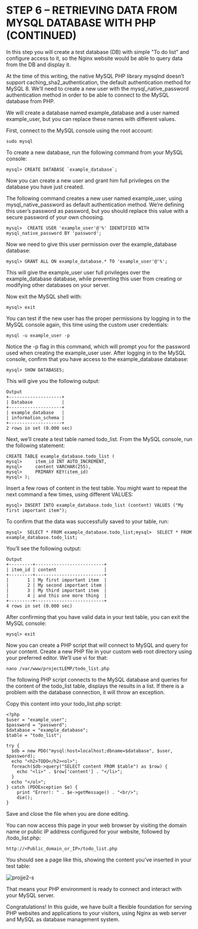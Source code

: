 # STEP 6 – RETRIEVING DATA FROM MYSQL DATABASE WITH PHP (CONTINUED)

In this step you will create a test database (DB) with simple "To do list" and configure access to it, so the Nginx website would be
able to query data from the DB and display it.

At the time of this writing, the native MySQL PHP library mysqlnd doesn’t support caching_sha2_authentication, the default 
authentication method for MySQL 8. We’ll need to create a new user with the mysql_native_password authentication method in order
to be able to connect to the MySQL database from PHP.

We will create a database named example_database and a user named example_user, but you can replace these names with different values.

First, connect to the MySQL console using the root account:

```
sudo mysql
```

To create a new database, run the following command from your MySQL console:

```
mysql> CREATE DATABASE `example_database`;
```

Now you can create a new user and grant him full privileges on the database you have just created.

The following command creates a new user named example_user, using mysql_native_password as default authentication method. We’re
defining this user’s password as password, but you should replace this value with a secure password of your own choosing.

```
mysql>  CREATE USER 'example_user'@'%' IDENTIFIED WITH mysql_native_password BY 'password';
```

Now we need to give this user permission over the example_database database:

```
mysql> GRANT ALL ON example_database.* TO 'example_user'@'%';
```

This will give the example_user user full privileges over the example_database database, while preventing this user from creating 
or modifying other databases on your server.

Now exit the MySQL shell with:

```
mysql> exit
```

You can test if the new user has the proper permissions by logging in to the MySQL console again, this time using the custom user
credentials:

```
mysql -u example_user -p
```

Notice the -p flag in this command, which will prompt you for the password used when creating the example_user user. After logging
in to the MySQL console, confirm that you have access to the example_database database:

```
mysql> SHOW DATABASES;
```

This will give you the following output:


```
Output
+--------------------+
| Database           |
+--------------------+
| example_database   |
| information_schema |
+--------------------+
2 rows in set (0.000 sec)
```

Next, we’ll create a test table named todo_list. From the MySQL console, run the following statement:

```
CREATE TABLE example_database.todo_list (
mysql>     item_id INT AUTO_INCREMENT,
mysql>     content VARCHAR(255),
mysql>     PRIMARY KEY(item_id)
mysql> );
```

Insert a few rows of content in the test table. You might want to repeat the next command a few times, using different VALUES:

```
mysql> INSERT INTO example_database.todo_list (content) VALUES ("My first important item");
```

To confirm that the data was successfully saved to your table, run:

```
mysql>  SELECT * FROM example_database.todo_list;mysql>  SELECT * FROM example_database.todo_list;
```

You’ll see the following output:

```
Output
+---------+--------------------------+
| item_id | content                  |
+---------+--------------------------+
|       1 | My first important item  |
|       2 | My second important item |
|       3 | My third important item  |
|       4 | and this one more thing  |
+---------+--------------------------+
4 rows in set (0.000 sec)
```

After confirming that you have valid data in your test table, you can exit the MySQL console:

```
mysql> exit
```

Now you can create a PHP script that will connect to MySQL and query for your content. Create a new PHP file in your custom web 
root directory using your preferred editor. We’ll use vi for that:

```
nano /var/www/projectLEMP/todo_list.php
```

The following PHP script connects to the MySQL database and queries for the content of the todo_list table, displays the results in
a list. If there is a problem with the database connection, it will throw an exception.

Copy this content into your todo_list.php script:

```
<?php
$user = "example_user";
$password = "password";
$database = "example_database";
$table = "todo_list";

try {
  $db = new PDO("mysql:host=localhost;dbname=$database", $user, $password);
  echo "<h2>TODO</h2><ol>";
  foreach($db->query("SELECT content FROM $table") as $row) {
    echo "<li>" . $row['content'] . "</li>";
  }
  echo "</ol>";
} catch (PDOException $e) {
    print "Error!: " . $e->getMessage() . "<br/>";
    die();
}
```


Save and close the file when you are done editing.

You can now access this page in your web browser by visiting the domain name or public IP address configured for your website, 
followed by /todo_list.php:


```
http://<Public_domain_or_IP>/todo_list.php
```

You should see a page like this, showing the content you’ve inserted in your test table:

![projje2-s](https://user-images.githubusercontent.com/85270361/210118271-529eb3c8-9bc2-4b05-b3c7-7d6553405fb9.PNG)


That means your PHP environment is ready to connect and interact with your MySQL server.

Congratulations!
In this guide, we have built a flexible foundation for serving PHP websites and applications to your visitors, using Nginx as web
server and MySQL as database management system.
